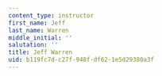 ```yaml
---
content_type: instructor
first_name: Jeff
last_name: Warren
middle_initial: ''
salutation: ''
title: Jeff Warren
uid: b119fc7d-c27f-948f-df62-1e5d29380a3f
---
```

